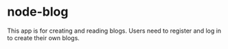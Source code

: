 # node-blog

This app is for creating and reading blogs. Users need to register and log in to create their own blogs.
